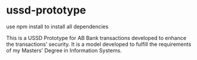 # ussd-prototype

use npm install to install all dependencies

This is a USSD Prototype for AB Bank transactions developed to enhance the transactions' security. It is a model developed to fulfill the requirements of my Masters' Degree in Information Systems.

